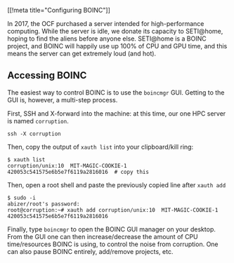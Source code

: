 [[!meta title="Configuring BOINC"]]

In 2017, the OCF purchased a server intended for high-performance computing.
While the server is idle, we donate its capacity to SETI@home, hoping to find
the aliens before anyone else. SETI@home is a BOINC project, and BOINC will
happily use up 100% of CPU and GPU time, and this means the server can get
extremely loud (and hot).

## Accessing BOINC

The easiest way to control BOINC is to use the `boincmgr` GUI. Getting to the
GUI is, however, a multi-step process.

First, SSH and X-forward into the machine: at this time, our one HPC server is
named `corruption`.

    ssh -X corruption

Then, copy the output of `xauth list` into your clipboard/kill ring:

    $ xauth list
    corruption/unix:10  MIT-MAGIC-COOKIE-1  420053c541575e6b5e7f6119a2816016  # copy this

Then, open a root shell and paste the previously copied line after `xauth add`

    $ sudo -i
    abizer/root's password:
    root@corruption:~# xauth add corruption/unix:10  MIT-MAGIC-COOKIE-1  420053c541575e6b5e7f6119a2816016

Finally, type `boincmgr` to open the BOINC GUI manager on your desktop. From
the GUI one can then increase/decrease the amount of CPU time/resources BOINC
is using, to control the noise from corruption. One can also pause BOINC
entirely, add/remove projects, etc.
